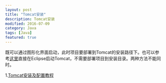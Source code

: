 ```yaml
---
layout: post
title: "Tomcat安装"
description: Tomcat安装
modified: 2016-07-09
category: Java
tags: [Java]
featured: true
---
```


既可以通过图形化界面启动，此时项目要部署到Tomcat的安装路径下。也可以参考[这里](http://www.runoob.com/jsp/eclipse-jsp.html)直接在Eclipse启动Tomcat，不需要部署项目到安装目录。两种方法不能同时。

1.[Tomcat安装及配置教程](http://jingyan.baidu.com/article/870c6fc33e62bcb03fe4be90.html)